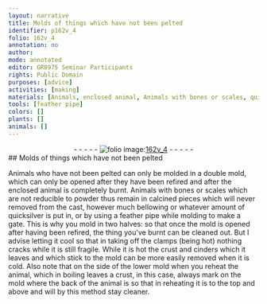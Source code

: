 ```yaml
---
layout: narrative
title: Molds of things which have not been pelted
identifier: p162v_4
folio: 162v_4
annotation: no
author:
mode: annotated
editor: GR8975 Seminar Participants
rights: Public Domain
purposes: [advice]
activities: [making]
materials: [Animals, enclosed animal, Animals with bones or scales, quicksilver]
tools: [feather pipe]
colors: []
plants: []
animals: []
---
```


 <div class="folio" align="center">- - - - - <a href="http://gallica.bnf.fr/ark:/12148/btv1b10500001g/f330.item" target="_blank"><img src="https://cu-mkp.github.io/GR8975-edition/assets/photo-icon.png" alt="folio image: " style="display:inline-block; margin-bottom:-3px;"/>162v_4</a> - - - - - </div> 
## Molds of things which have not been pelted

 
<span class="activity"><span class="material">Animals</span> who have not been pelted can only be molded in a double mold, which can only be opened after they have been refired and after the <span class="material">enclosed animal</span> is completely burnt. <span class="material">Animals with bones or scales</span> which are not reducible to powder thus remain in calcined pieces which will never removed from the cast, however much bellowing or whatever amount of <span class="material">quicksilver</span> is put in, or by using a <span class="tool">feather pipe</span> while molding to make a gate. This is why you mold in two halves: so that once the mold is opened after having been refired, the thing you've burnt can be cleaned out. But I advise letting it cool so that in taking off the clamps (being hot) nothing cracks while it is still fragile. While it is hot the crust and cinders which it leaves and which stick to the mold can be more easily removed when it is cold. Also note that on the side of the lower mold when you reheat the animal, which in boiling leaves a crust, in this case, always mark on the mold where the back of the animal is so that in reheating it is to the top and above and will by this method stay cleaner.</span>
 